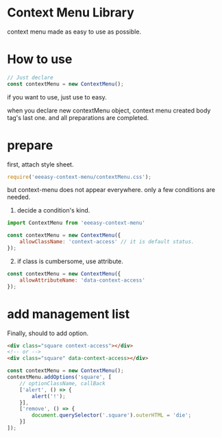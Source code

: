 # Context Menu Library
context menu made as easy to use as possible.

# How to use

```javascript
// Just declare
const contextMenu = new ContextMenu();
```
if you want to use, just use to easy.

when you declare new contextMenu object, context menu created body tag's last one.
and all preparations are completed.

# prepare
first, attach style sheet.
```javascript
require('eeeasy-context-menu/contextMenu.css');
```


but context-menu does not appear everywhere.
only a few conditions are needed.

1. decide a condition's kind.
```javascript
import ContextMenu from 'eeeasy-context-menu'

const contextMenu = new ContextMenu({
    allowClassName: 'context-access' // it is default status.
});
```
2. if class is cumbersome, use attribute.
```javascript
const contextMenu = new ContextMenu({
    allowAttributeName: 'data-context-access'
});
```

# add management list
Finally, should to add option.

```html
<div class="square context-access"></div>
<!-- or -->
<div class="square" data-context-access></div>
```

```javascript
const contextMenu = new ContextMenu();
contextMenu.addOptions('square', [
    // optionClassName, callBack
    ['alert', () => {
        alert('!');
    }],
    ['remove', () => {
        document.querySelector('.square').outerHTML = 'die';
    }]
]);
```
